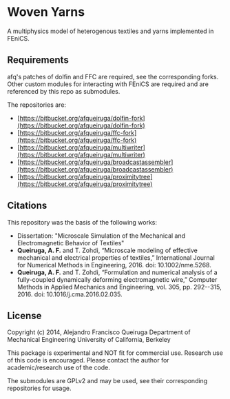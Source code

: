 Woven Yarns
===========

A multiphysics model of heterogenous textiles and yarns implemented in FEniCS.

Requirements
------------

afq's patches of dolfin and FFC are required, see the corresponding forks. Other custom modules 
for interacting with FEniCS are required and are referenced by this repo as submodules.

The repositories are:

- [https://bitbucket.org/afqueiruga/dolfin-fork](https://bitbucket.org/afqueiruga/dolfin-fork)
- [https://bitbucket.org/afqueiruga/ffc-fork](https://bitbucket.org/afqueiruga/ffc-fork)
- [https://bitbucket.org/afqueiruga/multiwriter](https://bitbucket.org/afqueiruga/multiwriter)
- [https://bitbucket.org/afqueiruga/broadcastassembler](https://bitbucket.org/afqueiruga/broadcastassembler)
- [https://bitbucket.org/afqueiruga/proximitytree](https://bitbucket.org/afqueiruga/proximitytree)

Citations
-------

This repository was the basis of the following works:

- Dissertation: "Microscale Simulation of the Mechanical and 
Electromagnetic Behavior of Textiles"
- **Queiruga, A. F.** and T. Zohdi, “Microscale modeling of effective 
  mechanical and electrical properties of textiles,” 
  International Journal for Numerical Methods in Engineering, 2016.
  doi: 10.1002/nme.5268.
- **Queiruga, A. F.** and T. Zohdi, “Formulation and numerical 
  analysis of a fully-coupled dynamically deforming 
  electromagnetic wire,” Computer Methods in Applied Mechanics 
  and Engineering, vol. 305, pp. 292--315, 2016. doi: 10.1016/j.cma.2016.02.035.

License
-------

Copyright (c) 2014, Alejandro Francisco Queiruga
Department of Mechanical Engineering
University of California, Berkeley

This package is experimental and NOT fit for commercial use.
Research use of this code is encouraged. Please contact the 
author for academic/research use of the code.

The submodules are GPLv2 and may be used, see their corresponding
repositories for usage.
